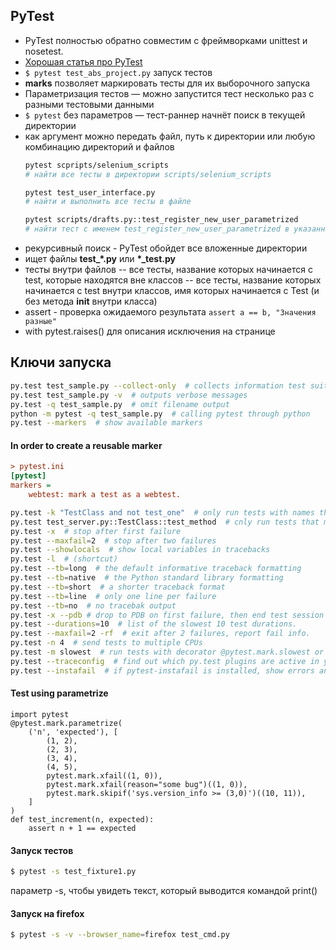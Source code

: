## PyTest

- PyTest полностью обратно совместим с фреймворками unittest и nosetest.
- [Хорошая статья про PyTest](https://habr.com/ru/post/269759/)
- ```$ pytest test_abs_project.py``` запуск тестов
- **marks** позволяет маркировать тесты для их выборочного запуска
- Параметризация тестов — можно запустится тест несколько раз с разными тестовыми данными
- ```$ pytest``` без параметров — тест-раннер начнёт поиск в текущей директории
- как аргумент можно передать файл, путь к директории или любую комбинацию директорий и файлов
  ```bash
  pytest scpripts/selenium_scripts
  # найти все тесты в директории scripts/selenium_scripts

  pytest test_user_interface.py
  # найти и выполнить все тесты в файле 

  pytest scripts/drafts.py::test_register_new_user_parametrized
  # найти тест с именем test_register_new_user_parametrized в указанном файле в указанной директории и выполнить 
  ```
- рекурсивный поиск - PyTest обойдет все вложенные директории
- ищет файлы **test_*.py** или **\*_test.py**
- тесты внутри файлов
  -- все тесты, название которых начинается с test, которые находятся вне классов
  -- все тесты, название которых начинается с test внутри классов, имя которых начинается с Test (и без метода __init__ внутри класса)
- assert - проверка ожидаемого результата ``` assert a == b, "Значения разные" ```  
- with pytest.raises() для описания исключения на странице

## Ключи запуска
```bash
py.test test_sample.py --collect-only  # collects information test suite
py.test test_sample.py -v  # outputs verbose messages
py.test -q test_sample.py  # omit filename output
python -m pytest -q test_sample.py  # calling pytest through python
py.test --markers  # show available markers
```
#### In order to create a reusable marker

```ini
> pytest.ini
[pytest]
markers =
    webtest: mark a test as a webtest.
```    
```bash
py.test -k "TestClass and not test_one"  # only run tests with names that match the "string expression"
py.test test_server.py::TestClass::test_method  # cnly run tests that match the node ID
py.test -x  # stop after first failure
py.test --maxfail=2  # stop after two failures
py.test --showlocals  # show local variables in tracebacks
py.test -l  # (shortcut)
py.test --tb=long  # the default informative traceback formatting
py.test --tb=native  # the Python standard library formatting
py.test --tb=short  # a shorter traceback format
py.test --tb=line  # only one line per failure
py.test --tb=no  # no tracebak output
py.test -x --pdb # drop to PDB on first failure, then end test session
py.test --durations=10  # list of the slowest 10 test durations.
py.test --maxfail=2 -rf  # exit after 2 failures, report fail info.
py.test -n 4  # send tests to multiple CPUs
py.test -m slowest  # run tests with decorator @pytest.mark.slowest or slowest = pytest.mark.slowest; @slowest
py.test --traceconfig  # find out which py.test plugins are active in your environment.
py.test --instafail  # if pytest-instafail is installed, show errors and failures instantly instead of waiting until the end of test suite.
```
#### Test using parametrize
```pytest
import pytest
@pytest.mark.parametrize(
    ('n', 'expected'), [
        (1, 2),
        (2, 3),
        (3, 4),
        (4, 5),
        pytest.mark.xfail((1, 0)),
        pytest.mark.xfail(reason="some bug")((1, 0)),
        pytest.mark.skipif('sys.version_info >= (3,0)')((10, 11)),
    ]
)
def test_increment(n, expected):
    assert n + 1 == expected
```

#### Запуск тестов
```bash
$ pytest -s test_fixture1.py
```
параметр -s, чтобы увидеть текст, который выводится командой print()

#### Запуск на firefox 
```bash
$ pytest -s -v --browser_name=firefox test_cmd.py
```

